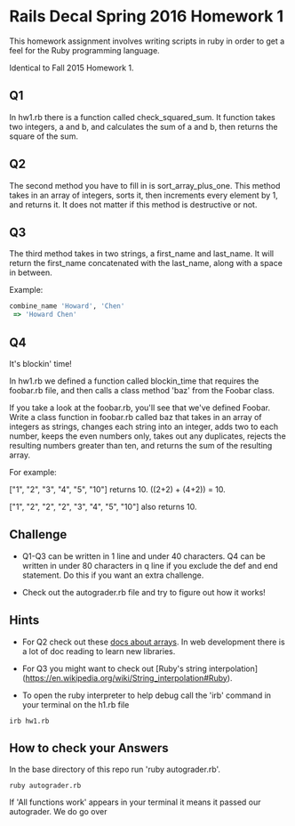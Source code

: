 # Rails Decal Spring 2016 Homework 1
This homework assignment involves writing scripts in ruby in order to get a feel for the Ruby
programming language.

Identical to Fall 2015 Homework 1.

## Q1
In hw1.rb there is a function called check_squared_sum.  It function takes two integers, a and b,
and calculates the sum of a and b, then returns the square of the sum.

## Q2
The second method you have to fill in is sort_array_plus_one.  This method takes in an array of
integers, sorts it, then increments every element by 1, and returns it.  It does not matter if this
method is destructive or not.

## Q3
The third method takes in two strings, a first_name and last_name.  It will return the first_name
concatenated with the last_name, along with a space in between.

Example:
```ruby
combine_name 'Howard', 'Chen'
 => 'Howard Chen'
```

## Q4
It's blockin' time!

In hw1.rb we defined a function called blockin_time that requires the foobar.rb file, and then calls
a class method 'baz' from the Foobar class.

If you take a look at the foobar.rb, you'll see that we've defined Foobar.
Write a class function in foobar.rb called baz that takes in an array of integers as strings,
changes each string into an integer, adds two to each number, keeps the even numbers only, takes out
any duplicates, rejects the resulting numbers greater than ten, and returns the sum of the resulting
array.


For example:

["1", "2", "3", "4", "5", "10"] returns 10. ((2+2) + (4+2)) = 10.

["1", "2", "2", "2", "3", "4", "5", "10"] also returns 10.

## Challenge
- Q1-Q3 can be written in 1 line and under 40 characters.  Q4 can be written in under 80 characters
in q line if you exclude the def and end statement.  Do this if you want an extra challenge.

- Check out the autograder.rb file and try to figure out how it works!

## Hints
- For Q2 check out these [docs about arrays](http://ruby-doc.org/core-2.2.0/Array.html).  In
web development there is a lot of doc reading to learn new libraries.

- For Q3 you might want to check out
[Ruby's string interpolation] (https://en.wikipedia.org/wiki/String_interpolation#Ruby).

- To open the ruby interpreter to help debug call the 'irb' command in your terminal on the h1.rb
file
```
irb hw1.rb
```

## How to check your Answers
In the base directory of this repo run 'ruby autograder.rb'.

```
ruby autograder.rb
```

If 'All functions work' appears in your terminal it means it passed our autograder.  We do go over
